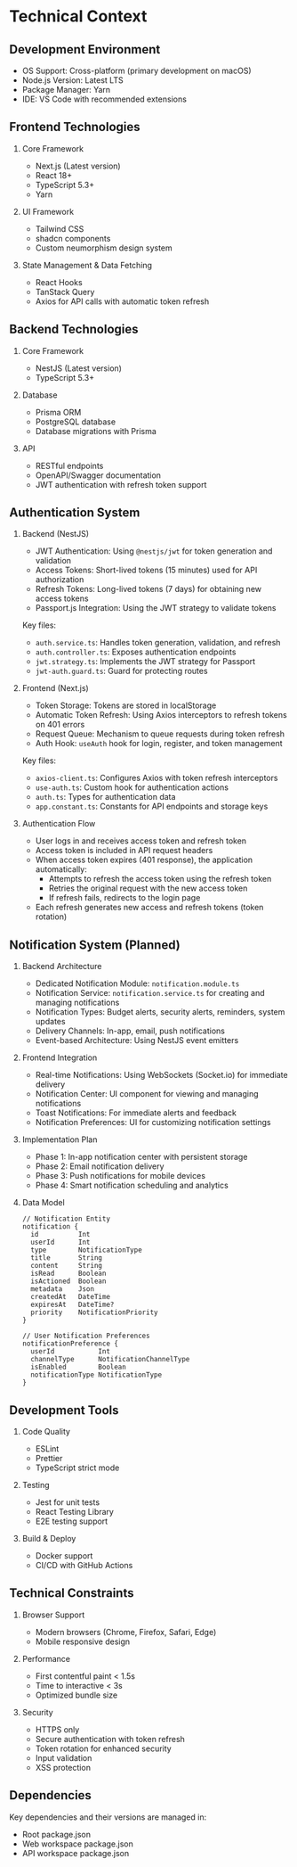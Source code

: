# Technical Context

## Development Environment

- OS Support: Cross-platform (primary development on macOS)
- Node.js Version: Latest LTS
- Package Manager: Yarn
- IDE: VS Code with recommended extensions

## Frontend Technologies

1. Core Framework

   - Next.js (Latest version)
   - React 18+
   - TypeScript 5.3+
   - Yarn

2. UI Framework

   - Tailwind CSS
   - shadcn components
   - Custom neumorphism design system

3. State Management & Data Fetching
   - React Hooks
   - TanStack Query
   - Axios for API calls with automatic token refresh

## Backend Technologies

1. Core Framework

   - NestJS (Latest version)
   - TypeScript 5.3+

2. Database

   - Prisma ORM
   - PostgreSQL database
   - Database migrations with Prisma

3. API
   - RESTful endpoints
   - OpenAPI/Swagger documentation
   - JWT authentication with refresh token support

## Authentication System

1. Backend (NestJS)

   - JWT Authentication: Using `@nestjs/jwt` for token generation and validation
   - Access Tokens: Short-lived tokens (15 minutes) used for API authorization
   - Refresh Tokens: Long-lived tokens (7 days) for obtaining new access tokens
   - Passport.js Integration: Using the JWT strategy to validate tokens

   Key files:

   - `auth.service.ts`: Handles token generation, validation, and refresh
   - `auth.controller.ts`: Exposes authentication endpoints
   - `jwt.strategy.ts`: Implements the JWT strategy for Passport
   - `jwt-auth.guard.ts`: Guard for protecting routes

2. Frontend (Next.js)

   - Token Storage: Tokens are stored in localStorage
   - Automatic Token Refresh: Using Axios interceptors to refresh tokens on 401 errors
   - Request Queue: Mechanism to queue requests during token refresh
   - Auth Hook: `useAuth` hook for login, register, and token management

   Key files:

   - `axios-client.ts`: Configures Axios with token refresh interceptors
   - `use-auth.ts`: Custom hook for authentication actions
   - `auth.ts`: Types for authentication data
   - `app.constant.ts`: Constants for API endpoints and storage keys

3. Authentication Flow

   - User logs in and receives access token and refresh token
   - Access token is included in API request headers
   - When access token expires (401 response), the application automatically:
     - Attempts to refresh the access token using the refresh token
     - Retries the original request with the new access token
     - If refresh fails, redirects to the login page
   - Each refresh generates new access and refresh tokens (token rotation)

## Notification System (Planned)

1. Backend Architecture

   - Dedicated Notification Module: `notification.module.ts`
   - Notification Service: `notification.service.ts` for creating and managing notifications
   - Notification Types: Budget alerts, security alerts, reminders, system updates
   - Delivery Channels: In-app, email, push notifications
   - Event-based Architecture: Using NestJS event emitters

2. Frontend Integration

   - Real-time Notifications: Using WebSockets (Socket.io) for immediate delivery
   - Notification Center: UI component for viewing and managing notifications
   - Toast Notifications: For immediate alerts and feedback
   - Notification Preferences: UI for customizing notification settings

3. Implementation Plan

   - Phase 1: In-app notification center with persistent storage
   - Phase 2: Email notification delivery
   - Phase 3: Push notifications for mobile devices
   - Phase 4: Smart notification scheduling and analytics

4. Data Model

   ```
   // Notification Entity
   notification {
     id          Int
     userId      Int
     type        NotificationType
     title       String
     content     String
     isRead      Boolean
     isActioned  Boolean
     metadata    Json
     createdAt   DateTime
     expiresAt   DateTime?
     priority    NotificationPriority
   }

   // User Notification Preferences
   notificationPreference {
     userId           Int
     channelType      NotificationChannelType
     isEnabled        Boolean
     notificationType NotificationType
   }
   ```

## Development Tools

1. Code Quality

   - ESLint
   - Prettier
   - TypeScript strict mode

2. Testing

   - Jest for unit tests
   - React Testing Library
   - E2E testing support

3. Build & Deploy
   - Docker support
   - CI/CD with GitHub Actions

## Technical Constraints

1. Browser Support

   - Modern browsers (Chrome, Firefox, Safari, Edge)
   - Mobile responsive design

2. Performance

   - First contentful paint < 1.5s
   - Time to interactive < 3s
   - Optimized bundle size

3. Security
   - HTTPS only
   - Secure authentication with token refresh
   - Token rotation for enhanced security
   - Input validation
   - XSS protection

## Dependencies

Key dependencies and their versions are managed in:

- Root package.json
- Web workspace package.json
- API workspace package.json
